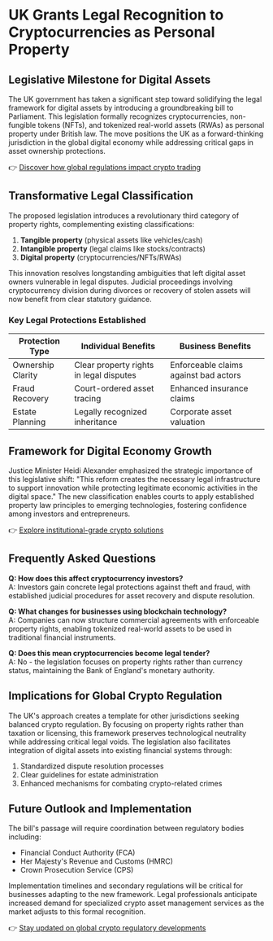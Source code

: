 # UK Grants Legal Recognition to Cryptocurrencies as Personal Property

## Legislative Milestone for Digital Assets

The UK government has taken a significant step toward solidifying the legal framework for digital assets by introducing a groundbreaking bill to Parliament. This legislation formally recognizes cryptocurrencies, non-fungible tokens (NFTs), and tokenized real-world assets (RWAs) as personal property under British law. The move positions the UK as a forward-thinking jurisdiction in the global digital economy while addressing critical gaps in asset ownership protections.

👉 [Discover how global regulations impact crypto trading](https://bit.ly/okx-bonus)

## Transformative Legal Classification

The proposed legislation introduces a revolutionary third category of property rights, complementing existing classifications:
1. **Tangible property** (physical assets like vehicles/cash)
2. **Intangible property** (legal claims like stocks/contracts)
3. **Digital property** (cryptocurrencies/NFTs/RWAs)

This innovation resolves longstanding ambiguities that left digital asset owners vulnerable in legal disputes. Judicial proceedings involving cryptocurrency division during divorces or recovery of stolen assets will now benefit from clear statutory guidance.

### Key Legal Protections Established

| Protection Type | Individual Benefits | Business Benefits |
|------------------|----------------------|-------------------|
| Ownership Clarity | Clear property rights in legal disputes | Enforceable claims against bad actors |
| Fraud Recovery | Court-ordered asset tracing | Enhanced insurance claims |
| Estate Planning | Legally recognized inheritance | Corporate asset valuation |

## Framework for Digital Economy Growth

Justice Minister Heidi Alexander emphasized the strategic importance of this legislative shift: "This reform creates the necessary legal infrastructure to support innovation while protecting legitimate economic activities in the digital space." The new classification enables courts to apply established property law principles to emerging technologies, fostering confidence among investors and entrepreneurs.

👉 [Explore institutional-grade crypto solutions](https://bit.ly/okx-bonus)

## Frequently Asked Questions

**Q: How does this affect cryptocurrency investors?**  
A: Investors gain concrete legal protections against theft and fraud, with established judicial procedures for asset recovery and dispute resolution.

**Q: What changes for businesses using blockchain technology?**  
A: Companies can now structure commercial agreements with enforceable property rights, enabling tokenized real-world assets to be used in traditional financial instruments.

**Q: Does this mean cryptocurrencies become legal tender?**  
A: No - the legislation focuses on property rights rather than currency status, maintaining the Bank of England's monetary authority.

## Implications for Global Crypto Regulation

The UK's approach creates a template for other jurisdictions seeking balanced crypto regulation. By focusing on property rights rather than taxation or licensing, this framework preserves technological neutrality while addressing critical legal voids. The legislation also facilitates integration of digital assets into existing financial systems through:

1. Standardized dispute resolution processes
2. Clear guidelines for estate administration
3. Enhanced mechanisms for combating crypto-related crimes

## Future Outlook and Implementation

The bill's passage will require coordination between regulatory bodies including:
- Financial Conduct Authority (FCA)
- Her Majesty's Revenue and Customs (HMRC)
- Crown Prosecution Service (CPS)

Implementation timelines and secondary regulations will be critical for businesses adapting to the new framework. Legal professionals anticipate increased demand for specialized crypto asset management services as the market adjusts to this formal recognition.

👉 [Stay updated on global crypto regulatory developments](https://bit.ly/okx-bonus)